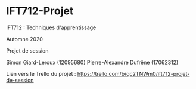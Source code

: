 # IFT712-Projet

IFT712 : Techniques d'apprentissage

Automne 2020

Projet de session

Simon Giard-Leroux (12095680)
Pierre-Alexandre Dufrêne (17062312)

Lien vers le Trello du projet : https://trello.com/b/qc2TNWm0/ift712-projet-de-session
